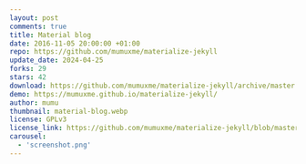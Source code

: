 ```yaml
---
layout: post
comments: true
title: Material blog
date: 2016-11-05 20:00:00 +01:00
repo: https://github.com/mumuxme/materialize-jekyll
update_date: 2024-04-25
forks: 29
stars: 42
download: https://github.com/mumuxme/materialize-jekyll/archive/master.zip
demo: https://mumuxme.github.io/materialize-jekyll/
author: mumu
thumbnail: material-blog.webp
license: GPLv3
license_link: https://github.com/mumuxme/materialize-jekyll/blob/master/LICENSE
carousel:
  - 'screenshot.png'
---
```


